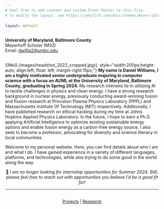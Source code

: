 ```yaml
---
# Feel free to add content and custom Front Matter to this file.
# To modify the layout, see https://jekyllrb.com/docs/themes/#overriding-theme-defaults

layout: default
---
```

**University of Maryland, Baltimore County**\
Meyerhoff Scholar (M32)\
Email: dwillia2@umbc.edu

<br />
![Me](./images/headshot_2022_cropped.jpg){: style="width:200px;height: auto; align:left; float: left; margin-right:15px;"}
<b>My name is Daniel Williams, I am a highly motivated senior undergraduate majoring in computer science with a focus on AI/ML at the University of Maryland, Baltimore County, graduating in Spring 2024. </b>My research interests lie in utilizing AI to tackle challenges in physics and clean energy. I have a strong research background in nuclear energy, previously conducting award-winning fusion and fission research at Princeton Plasma Physics Laboratory (PPPL) and Massachusetts Institute Of Technology (MIT) respectively. Additionally, I have published research on ethical hacking during my time at Johns Hopkins Applied Physics Laboratory. In the future, I hope to earn a Ph.D. applying Artificial Intelligence to optimize existing sustainable energy options and enable fusion energy as a carbon-free energy source. I also seek to become a professor, advocating for diversity and science literacy in local communities.
<br />

Welcome to my personal website. Here, you can find details about who I am and what I do. I have gained experience in a variety of different languages, platforms, and technologies, while also trying to do some good in the world along the way.
<br /> 

<p align="center"> 🔭 <i>I am no longer looking for internship opportunities for Summer 2024. Still, please feel free to reach out with opportunities you believe I'd be a good fit for!</i>
</p>


<hr>
<br />
<div align="center">
    <a href="projects">Projects</a> | <a href="research">Research</a>

</div>








